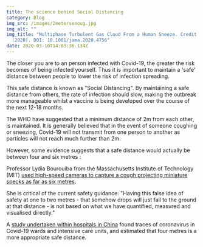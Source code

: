 ```yaml
---
title: The science behind Social Distancing
category: Blog
img_src: /images/2metersenoug.jpg
img_alt: ""
img_title: "Multiphase Turbulent Gas Cloud From a Human Sneeze. Credit: JAMA
  (2020). DOI: 10.1001/jama.2020.4756"
date: 2020-03-10T14:03:36.134Z
---
```

The closer you are to an person infected with Covid-19, the greater the risk becomes of being infected yourself.  Thus it is important to maintain a 'safe' distance between people to lower the risk of infection spreading.  

This safe distance is known as "Social Distancing".  By maintaining a safe distance from others, the rate of infection should slow, making the outbreak more manageable whilst a vaccine is being developed over the course of the next 12-18 months.

The WHO have suggested that a minimum distance of 2m from each other, is maintained.  It is generally believed that in the event of someone coughing or sneezing, Covid-19 will not transmit from one person to another as particles will not reach much further than 2m.  

However, some evidence suggests that a safe distance would actually be between four and six metres :

Professor Lydia Bourouiba from the Massachusetts Institute of Technology (MIT) [used high-speed cameras to capture a cough projecting miniature specks as far as six metres](https://jamanetwork.com/journals/jama/fullarticle/2763852).

She is critical of the current safety guidance: "Having this false idea of safety at one to two metres - that somehow drops will just fall to the ground at that distance - is not based on what we have quantified, measured and visualised directly."

A [study undertaken within hospitals in China](https://wwwnc.cdc.gov/eid/article/26/7/20-0885_article) found traces of coronavirus in Covid-19 wards and intensive care units, and estimated that four metres is a more appropriate safe distance.